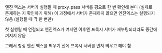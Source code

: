 엔진 엑스는 서버가 실행될 때 proxy_pass 서버를 핑으로 한 번 확인해 본다 (실제로 존재하는 지 확인하기 위해)
이 과정에서 서버가 존재하지 않으면 엔진엑스는 실행되지 않음
(실행될 때 딱 한 번만)

첫 실행될 때 연결되고 엔진엑스가 켜지면 이후엔 프록시 서버가 재부팅되더라도 중간에 꺼지지 않음

그래서 항상 엔진 엑스를 띄우기 전에 프록시 서버를 먼저 띄우고 해야 함
